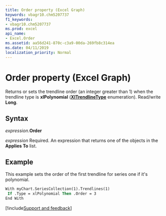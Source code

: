 ```yaml
---
title: Order property (Excel Graph)
keywords: vbagr10.chm5207737
f1_keywords:
- vbagr10.chm5207737
ms.prod: excel
api_name:
- Excel.Order
ms.assetid: aa56d241-870c-c3a9-00da-269fb8c314ea
ms.date: 04/11/2019
localization_priority: Normal
---
```



# Order property (Excel Graph)

Returns or sets the trendline order (an integer greater than 1) when the trendline type is **xlPolynomial** (**[XlTrendlineType](excel.xltrendlinetype.md)** enumeration). Read/write **Long**.

## Syntax

_expression_.**Order**

_expression_ Required. An expression that returns one of the objects in the **Applies To** list.

## Example

This example sets the order of the first trendline for series one if it's polynomial.

```vb
With myChart.SeriesCollection(1).Trendlines(1) 
 If .Type = xlPolynomial Then .Order = 3 
End With
```

[!include[Support and feedback](~/includes/feedback-boilerplate.md)]